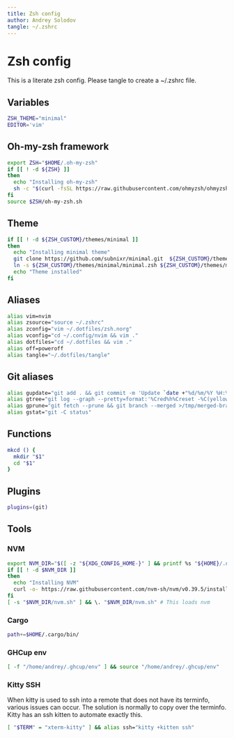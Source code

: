 ```yaml
---
title: Zsh config
author: Andrey Solodov
tangle: ~/.zshrc
---
```


# Zsh config
This is a literate zsh config. Please tangle to create a ~/.zshrc file.

## Variables
```sh
ZSH_THEME="minimal"
EDITOR='vim'
```

## Oh-my-zsh framework
```sh
export ZSH="$HOME/.oh-my-zsh"
if [[ ! -d ${ZSH} ]]
then
  echo "Installing oh-my-zsh"
  sh -c "$(curl -fsSL https://raw.githubusercontent.com/ohmyzsh/ohmyzsh/master/tools/install.sh)" "" --keep-zshrc
fi
source $ZSH/oh-my-zsh.sh
```

## Theme
```sh
if [[ ! -d ${ZSH_CUSTOM}/themes/minimal ]]
then
  echo "Installing minimal theme"
  git clone https://github.com/subnixr/minimal.git  ${ZSH_CUSTOM}/themes/minimal
  ln -s ${ZSH_CUSTOM}/themes/minimal/minimal.zsh ${ZSH_CUSTOM}/themes/minimal.zsh-theme
  echo "Theme installed"
fi
```

## Aliases
```sh
alias vim=nvim
alias zsource="source ~/.zshrc"
alias zconfig="vim ~/.dotfiles/zsh.norg"
alias vconfig="cd ~/.config/nvim && vim ."
alias dotfiles="cd ~/.dotfiles && vim ." 
alias off=poweroff
alias tangle="~/.dotfiles/tangle"
```

## Git aliases
```sh
alias gupdate="git add . && git commit -m 'Update `date +"%d/%m/%Y %H:%M"`' && git push origin master"
alias gtree="git log --graph --pretty=format:'%Cred%h%Creset -%C(yellow)%d%Creset %s %Cgreen(%cr) %C(bold blue)<%an>%Creset' --abbrev-commit"
alias gprune="git fetch --prune && git branch --merged >/tmp/merged-branches && vi /tmp/merged-branches && xargs git branch -d </tmp/merged-branches"
alias gstat="git -C status"
```

## Functions
```sh
mkcd () {
  mkdir "$1"
  cd "$1"
}
```

## Plugins
```sh
plugins=(git)
```

## Tools

### NVM
```sh
export NVM_DIR="$([ -z "${XDG_CONFIG_HOME-}" ] && printf %s "${HOME}/.nvm" || printf %s "${XDG_CONFIG_HOME}/nvm")"
if [[ ! -d $NVM_DIR ]]
then
  echo "Installing NVM"
  curl -o- https://raw.githubusercontent.com/nvm-sh/nvm/v0.39.5/install.sh | bash 
fi
[ -s "$NVM_DIR/nvm.sh" ] && \. "$NVM_DIR/nvm.sh" # This loads nvm
```

### Cargo
```sh
path+=$HOME/.cargo/bin/
```

### GHCup env
```sh
[ -f "/home/andrey/.ghcup/env" ] && source "/home/andrey/.ghcup/env"
```

### Kitty SSH
When kitty is used to ssh into a remote that does not have its terminfo, various issues can occur. The solution is normally to copy over the terminfo. Kitty has an ssh kitten to automate exactly this.
```sh
[ "$TERM" = "xterm-kitty" ] && alias ssh="kitty +kitten ssh"
```
